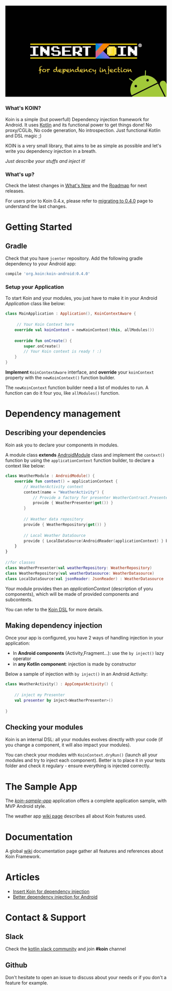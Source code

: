 ![logo](./img/insert_koin_android_logo.jpg)

### What's KOIN?

Koin is a simple (but powerfull) Dependency injection framework for Android. It uses [Kotlin](https://kotlinlang.org/) and its functional power to get things done!  No proxy/CGLib, No code generation, No introspection. Just functional Kotlin and DSL magic ;)

KOIN is a very small library, that aims to be as simple as possible and let's write you dependency injection in a breath.

*Just describe your stuffs and inject it!*

### What's up?

Check the latest changes in [What's New](https://github.com/Ekito/koin/wiki/What's-new-%3Fv) and the [Roadmap](https://github.com/Ekito/koin/wiki/Roadmap) for next releases.

For users prior to Koin 0.4.x, please refer to [migrating to 0.4.0](https://github.com/Ekito/koin/wiki/Migrating#migrating-to-04x) page to understand the last changes. 

# Getting Started

## Gradle

Check that you have `jcenter` repository. Add the following gradle dependency to your Android app:

```gradle
compile 'org.koin:koin-android:0.4.0'
```

### Setup your Application

To start Koin and your modules, you just have to make it in your Android *Application* class like below:

```Kotlin
class MainApplication : Application(), KoinContextAware {

     // Your Koin Context here
    override val koinContext = newKoinContext(this, allModules())

    override fun onCreate() {
        super.onCreate()
        // Your Koin context is ready ! :)
    }
}
```

**Implement** `KoinContextAware` interface, and **override** your `koinContext` property with the `newKoinContext()` function builder.

The `newKoinContext` function builder need a list of modules to run. A function can do it four you, like `allModules()` function.

# Dependency management

## Describing your dependencies

Koin ask you to declare your components in modules.

A module class **extends** [AndroidModule](https://github.com/Ekito/koin/wiki#module-class) class and implement the `context()` function by using the `applicationContext` function builder, to declare a context like below:

```Kotlin
class WeatherModule : AndroidModule() {
    override fun context() = applicationContext {
        // WeatherActivity context
        context(name = "WeatherActivity") {
            // Provide a factory for presenter WeatherContract.Presenter
            provide { WeatherPresenter(get()) }
        }
        
        // Weather data repository
        provide { WeatherRepository(get()) }
        
        // Local Weather DataSource 
        provide { LocalDataSource(AndroidReader(applicationContext) } bind WeatherDatasource::class
    }
}

//for classes
class WeatherPresenter(val weatherRepository: WeatherRepository)
class WeatherRepository(val weatherDatasource: WeatherDatasource)
class LocalDataSource(val jsonReader: JsonReader) : WeatherDatasource
```
Your module provides then an *applicationContext* (description of yoru components), which will be made of provided components and subcontexts.

You can refer to the [Koin DSL](https://github.com/Ekito/koin/wiki/Koin-DSL) for more details. 

## Making dependency injection

Once your app is configured, you have 2 ways of handling injection in your application:

* In **Android components** (Activity,Fragment...): use the `by inject()` lazy operator
* in **any Kotlin component**: injection is made by constructor


Below a sample of injection with `by inject()` in an Android Activity:

```Kotlin
class WeatherActivity() : AppCompatActivity() {

    // inject my Presenter 
    val presenter by inject<WeatherPresenter>()
    
}
```

## Checking your modules

Koin is an internal DSL: all your modules evolves directly with your code (if you change a component, it will also impact your modules). 

You can check your modules with `KoinContext.dryRun()` (launch all your modules and try to inject each component). Better is to place it in your tests folder and check it regulary - ensure everything is injected correctly.

# The Sample App

The [*koin-sample-app*](https://github.com/Ekito/koin/tree/master/koin-android/koin-sample-app) application offers a complete application sample, with MVP Android style. 

The weather app [wiki page](https://github.com/Ekito/koin/wiki/The-Koin-Sample-App) describes all about Koin features used.

# Documentation

A global [wiki](https://github.com/Ekito/koin/wiki) documentation page gather all features and references about Koin Framework.

# Articles

* [Insert Koin for dependency injection](https://www.ekito.fr/people/insert-koin-for-dependency-injection/)
* [Better dependency injection for Android](https://proandroiddev.com/better-dependency-injection-for-android-567b93353ad)

# Contact & Support

## Slack
Check the [kotlin slack community](https://kotlinlang.org/community/) and join **#koin** channel

## Github
Don't hesitate to open an issue to discuss about your needs or if you don't a feature for example.

